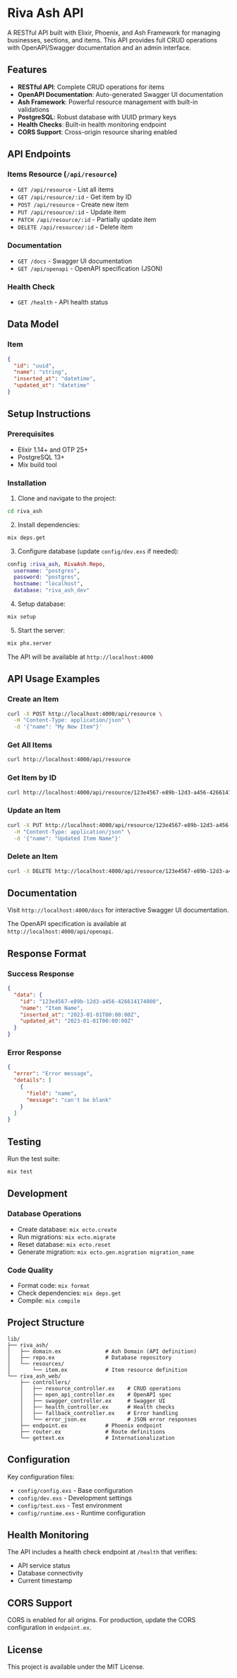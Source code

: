 # Riva Ash API

A RESTful API built with Elixir, Phoenix, and Ash Framework for managing businesses, sections, and items. This API provides full CRUD operations with OpenAPI/Swagger documentation and an admin interface.

## Features

- **RESTful API**: Complete CRUD operations for items
- **OpenAPI Documentation**: Auto-generated Swagger UI documentation
- **Ash Framework**: Powerful resource management with built-in validations
- **PostgreSQL**: Robust database with UUID primary keys
- **Health Checks**: Built-in health monitoring endpoint
- **CORS Support**: Cross-origin resource sharing enabled

## API Endpoints

### Items Resource (`/api/resource`)

- `GET /api/resource` - List all items
- `GET /api/resource/:id` - Get item by ID
- `POST /api/resource` - Create new item
- `PUT /api/resource/:id` - Update item
- `PATCH /api/resource/:id` - Partially update item
- `DELETE /api/resource/:id` - Delete item

### Documentation

- `GET /docs` - Swagger UI documentation
- `GET /api/openapi` - OpenAPI specification (JSON)

### Health Check

- `GET /health` - API health status

## Data Model

### Item

```json
{
  "id": "uuid",
  "name": "string",
  "inserted_at": "datetime",
  "updated_at": "datetime"
}
```

## Setup Instructions

### Prerequisites

- Elixir 1.14+ and OTP 25+
- PostgreSQL 13+
- Mix build tool

### Installation

1. Clone and navigate to the project:
```bash
cd riva_ash
```

2. Install dependencies:
```bash
mix deps.get
```

3. Configure database (update `config/dev.exs` if needed):
```elixir
config :riva_ash, RivaAsh.Repo,
  username: "postgres",
  password: "postgres",
  hostname: "localhost",
  database: "riva_ash_dev"
```

4. Setup database:
```bash
mix setup
```

5. Start the server:
```bash
mix phx.server
```

The API will be available at `http://localhost:4000`

## API Usage Examples

### Create an Item

```bash
curl -X POST http://localhost:4000/api/resource \
  -H "Content-Type: application/json" \
  -d '{"name": "My New Item"}'
```

### Get All Items

```bash
curl http://localhost:4000/api/resource
```

### Get Item by ID

```bash
curl http://localhost:4000/api/resource/123e4567-e89b-12d3-a456-426614174000
```

### Update an Item

```bash
curl -X PUT http://localhost:4000/api/resource/123e4567-e89b-12d3-a456-426614174000 \
  -H "Content-Type: application/json" \
  -d '{"name": "Updated Item Name"}'
```

### Delete an Item

```bash
curl -X DELETE http://localhost:4000/api/resource/123e4567-e89b-12d3-a456-426614174000
```

## Documentation

Visit `http://localhost:4000/docs` for interactive Swagger UI documentation.

The OpenAPI specification is available at `http://localhost:4000/api/openapi`.

## Response Format

### Success Response

```json
{
  "data": {
    "id": "123e4567-e89b-12d3-a456-426614174000",
    "name": "Item Name",
    "inserted_at": "2023-01-01T00:00:00Z",
    "updated_at": "2023-01-01T00:00:00Z"
  }
}
```

### Error Response

```json
{
  "error": "Error message",
  "details": [
    {
      "field": "name",
      "message": "can't be blank"
    }
  ]
}
```

## Testing

Run the test suite:

```bash
mix test
```

## Development

### Database Operations

- Create database: `mix ecto.create`
- Run migrations: `mix ecto.migrate`
- Reset database: `mix ecto.reset`
- Generate migration: `mix ecto.gen.migration migration_name`

### Code Quality

- Format code: `mix format`
- Check dependencies: `mix deps.get`
- Compile: `mix compile`

## Project Structure

```
lib/
├── riva_ash/
│   ├── domain.ex              # Ash Domain (API definition)
│   ├── repo.ex                # Database repository
│   └── resources/
│       └── item.ex            # Item resource definition
└── riva_ash_web/
    ├── controllers/
    │   ├── resource_controller.ex    # CRUD operations
    │   ├── open_api_controller.ex    # OpenAPI spec
    │   ├── swagger_controller.ex     # Swagger UI
    │   ├── health_controller.ex      # Health checks
    │   ├── fallback_controller.ex    # Error handling
    │   └── error_json.ex             # JSON error responses
    ├── endpoint.ex            # Phoenix endpoint
    ├── router.ex              # Route definitions
    └── gettext.ex             # Internationalization
```

## Configuration

Key configuration files:

- `config/config.exs` - Base configuration
- `config/dev.exs` - Development settings
- `config/test.exs` - Test environment
- `config/runtime.exs` - Runtime configuration

## Health Monitoring

The API includes a health check endpoint at `/health` that verifies:

- API service status
- Database connectivity
- Current timestamp

## CORS Support

CORS is enabled for all origins. For production, update the CORS configuration in `endpoint.ex`.

## License

This project is available under the MIT License.